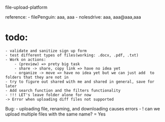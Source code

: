 file-upload-platform

reference:
    - filePenguin: aaa, aaa
    - nolesdrive: aaa, aaa@aaa,aaa
# todo:
    - validate and sanitize sign up form
    - test different types of files(working: .docx, .pdf, .txt)
    - Work on actions:
        - (preview) => prety big task 
        - share -> share, copy link => have no idea yet
        - organize -> move => have no idea yet but we can just add  to folders that they are not in
    - try to figure out shared with me and shared in general, save for later
    - Add search function and the filters functionality
    - !!! LET's leave folder alone for now
    -> Error when uploading diff files not supported
Bug: 
    - uploading file, renaming, and downloading causes errors
    - ! can we upload multiple files with the same name? = Yes